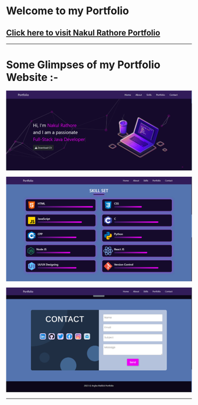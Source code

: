 # Welcome to my Portfolio
## [Click here to visit Nakul Rathore Portfolio](https://27-nakulrathore.github.io/portfolio/)
---
# Some Glimpses of my Portfolio Website :-

![Screenstot1](./assets/ss/ss1.png)

![Screenstot2](./assets/ss/ss2.png)

![Screenstot3](./assets/ss/ss3.png)

---